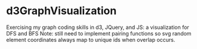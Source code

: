 # d3GraphVisualization
Exercising my graph coding skills in d3, JQuery, and JS: a visualization for DFS and BFS
Note: still need to implement pairing functions so svg random element coordinates always map to unique ids when overlap occurs. 
